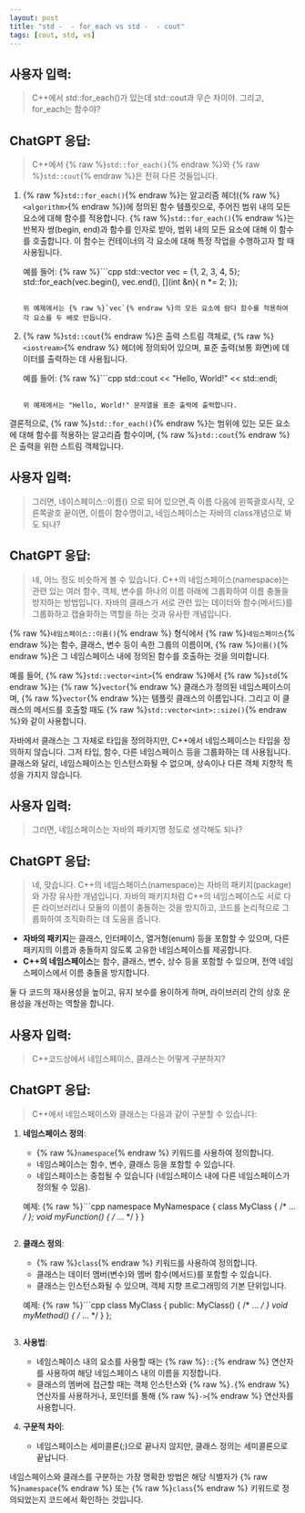 ```yaml
---
layout: post
title: "std -  - for_each vs std -  - cout"
tags: [cout, std, vs]
---
```


## 사용자 입력:
> C++에서 std::for_each()가 있는데 std::cout과 무슨 차이야. 그리고, for_each는 함수야?

## ChatGPT 응답:
> C++에서 {% raw %}`std::for_each()`{% endraw %}와 {% raw %}`std::cout`{% endraw %}은 전혀 다른 것들입니다.

1. {% raw %}`std::for_each()`{% endraw %}는 알고리즘 헤더({% raw %}`<algorithm>`{% endraw %})에 정의된 함수 템플릿으로, 주어진 범위 내의 모든 요소에 대해 함수를 적용합니다. {% raw %}`std::for_each()`{% endraw %}는 반복자 쌍(begin, end)과 함수를 인자로 받아, 범위 내의 모든 요소에 대해 이 함수를 호출합니다. 이 함수는 컨테이너의 각 요소에 대해 특정 작업을 수행하고자 할 때 사용됩니다.

   예를 들어:
   {% raw %}```cpp
   std::vector<int> vec = {1, 2, 3, 4, 5};
   std::for_each(vec.begin(), vec.end(), [](int &n){ n *= 2; });
   ```{% endraw %}

   위 예제에서는 {% raw %}`vec`{% endraw %}의 모든 요소에 람다 함수를 적용하여 각 요소를 두 배로 만듭니다.

2. {% raw %}`std::cout`{% endraw %}은 출력 스트림 객체로, {% raw %}`<iostream>`{% endraw %} 헤더에 정의되어 있으며, 표준 출력(보통 화면)에 데이터를 출력하는 데 사용됩니다.

   예를 들어:
   {% raw %}```cpp
   std::cout << "Hello, World!" << std::endl;
   ```{% endraw %}

   위 예제에서는 "Hello, World!" 문자열을 표준 출력에 출력합니다.

결론적으로, {% raw %}`std::for_each()`{% endraw %}는 범위에 있는 모든 요소에 대해 함수를 적용하는 알고리즘 함수이며, {% raw %}`std::cout`{% endraw %}은 출력을 위한 스트림 객체입니다.

## 사용자 입력:
> 그러면, 네이스페이스::이름() 으로 되어 있으면,즉 이름 다음에 왼쪽괄호시작, 오른쪽괄호 끝이면, 이름이 함수명이고,  네임스페이스는 자바의  class개념으로 봐도 되나?

## ChatGPT 응답:
> 네, 어느 정도 비슷하게 볼 수 있습니다. C++의 네임스페이스(namespace)는 관련 있는 여러 함수, 객체, 변수를 하나의 이름 아래에 그룹화하여 이름 충돌을 방지하는 방법입니다. 자바의 클래스가 서로 관련 있는 데이터와 함수(메서드)를 그룹화하고 캡슐화하는 역할을 하는 것과 유사한 개념입니다.

{% raw %}`네임스페이스::이름()`{% endraw %} 형식에서 {% raw %}`네임스페이스`{% endraw %}는 함수, 클래스, 변수 등이 속한 그룹의 이름이며, {% raw %}`이름()`{% endraw %}은 그 네임스페이스 내에 정의된 함수를 호출하는 것을 의미합니다.

예를 들어, {% raw %}`std::vector<int>`{% endraw %}에서 {% raw %}`std`{% endraw %}는 {% raw %}`vector`{% endraw %} 클래스가 정의된 네임스페이스이며, {% raw %}`vector`{% endraw %}는 템플릿 클래스의 이름입니다. 그리고 이 클래스의 메서드를 호출할 때도 {% raw %}`std::vector<int>::size()`{% endraw %}와 같이 사용합니다.

자바에서 클래스는 그 자체로 타입을 정의하지만, C++에서 네임스페이스는 타입을 정의하지 않습니다. 그저 타입, 함수, 다른 네임스페이스 등을 그룹화하는 데 사용됩니다. 클래스와 달리, 네임스페이스는 인스턴스화될 수 없으며, 상속이나 다른 객체 지향적 특성을 가지지 않습니다.

## 사용자 입력:
> 그러면, 네임스페이스는 자바의 패키지명 정도로 생각해도 되나?

## ChatGPT 응답:
> 네, 맞습니다. C++의 네임스페이스(namespace)는 자바의 패키지(package)와 가장 유사한 개념입니다. 자바의 패키지처럼 C++의 네임스페이스도 서로 다른 라이브러리나 모듈의 이름이 충돌하는 것을 방지하고, 코드를 논리적으로 그룹화하여 조직화하는 데 도움을 줍니다.

- **자바의 패키지**는 클래스, 인터페이스, 열거형(enum) 등을 포함할 수 있으며, 다른 패키지의 이름과 충돌하지 않도록 고유한 네임스페이스를 제공합니다.
- **C++의 네임스페이스**는 함수, 클래스, 변수, 상수 등을 포함할 수 있으며, 전역 네임스페이스에서 이름 충돌을 방지합니다.

둘 다 코드의 재사용성을 높이고, 유지 보수를 용이하게 하며, 라이브러리 간의 상호 운용성을 개선하는 역할을 합니다.

## 사용자 입력:
> C++코드상에서 네임스페이스, 클래스는 어떻게 구분하지?

## ChatGPT 응답:
> C++에서 네임스페이스와 클래스는 다음과 같이 구분할 수 있습니다:

1. **네임스페이스 정의**:
   - {% raw %}`namespace`{% endraw %} 키워드를 사용하여 정의합니다.
   - 네임스페이스는 함수, 변수, 클래스 등을 포함할 수 있습니다.
   - 네임스페이스는 중첩될 수 있습니다 (네임스페이스 내에 다른 네임스페이스가 정의될 수 있음).

   예제:
   {% raw %}```cpp
   namespace MyNamespace {
       class MyClass { /* ... */ };
       void myFunction() { /* ... */ }
   }
   ```{% endraw %}

2. **클래스 정의**:
   - {% raw %}`class`{% endraw %} 키워드를 사용하여 정의합니다.
   - 클래스는 데이터 멤버(변수)와 멤버 함수(메서드)를 포함할 수 있습니다.
   - 클래스는 인스턴스화될 수 있으며, 객체 지향 프로그래밍의 기본 단위입니다.

   예제:
   {% raw %}```cpp
   class MyClass {
       public:
           MyClass() { /* ... */ }
           void myMethod() { /* ... */ }
   };
   ```{% endraw %}

3. **사용법**:
   - 네임스페이스 내의 요소를 사용할 때는 {% raw %}`::`{% endraw %} 연산자를 사용하여 해당 네임스페이스 내의 이름을 지정합니다.
   - 클래스의 멤버에 접근할 때는 객체 인스턴스와 {% raw %}`.`{% endraw %} 연산자를 사용하거나, 포인터를 통해 {% raw %}`->`{% endraw %} 연산자를 사용합니다.

4. **구문적 차이**:
   - 네임스페이스는 세미콜론(;)으로 끝나지 않지만, 클래스 정의는 세미콜론으로 끝납니다.

네임스페이스와 클래스를 구분하는 가장 명확한 방법은 해당 식별자가 {% raw %}`namespace`{% endraw %} 또는 {% raw %}`class`{% endraw %} 키워드로 정의되었는지 코드에서 확인하는 것입니다.

